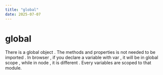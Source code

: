 ```yaml
---
title: "global"
date: 2025-07-07
---
```


# global

There is a global object . The methods and properties is not needed to be imported . In browser , if you declare a variable with var , it will be in global scope , while in node , it is different . Every variables are scoped to that module.
